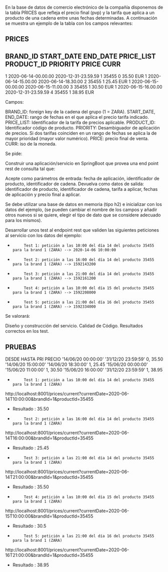En la base de datos de comercio electrónico de la compañía disponemos de la tabla PRICES que refleja el precio final (pvp) y la tarifa que aplica a un producto de una cadena entre unas fechas determinadas. A continuación se muestra un ejemplo de la tabla con los campos relevantes:

PRICES
-------

BRAND_ID         START_DATE                                    END_DATE                        PRICE_LIST                   PRODUCT_ID  PRIORITY                 PRICE           CURR
------------------------------------------------------------------------------------------------------------------------------------------------------------------------------------------------------------------------------------------
1         2020-06-14-00.00.00                        2020-12-31-23.59.59                        1                        35455                0                        35.50            EUR
1         2020-06-14-15.00.00                        2020-06-14-18.30.00                        2                        35455                1                        25.45            EUR
1         2020-06-15-00.00.00                        2020-06-15-11.00.00                        3                        35455                1                        30.50            EUR
1         2020-06-15-16.00.00                        2020-12-31-23.59.59                        4                        35455                1                        38.95            EUR

Campos:

BRAND_ID: foreign key de la cadena del grupo (1 = ZARA).
START_DATE, END_DATE: rango de fechas en el que aplica el precio tarifa indicado.
PRICE_LIST: Identificador de la tarifa de precios aplicable.
PRODUCT_ID: Identificador código de producto.
PRIORITY: Desambiguador de aplicación de precios. Si dos tarifas coinciden en un rango de fechas se aplica la de mayor prioridad (mayor valor numérico).
PRICE: precio final de venta.
CURR: iso de la moneda.

Se pide:

Construir una aplicación/servicio en SpringBoot que provea una end point rest de consulta  tal que:

Acepte como parámetros de entrada: fecha de aplicación, identificador de producto, identificador de cadena.
Devuelva como datos de salida: identificador de producto, identificador de cadena, tarifa a aplicar, fechas de aplicación y precio final a aplicar.

Se debe utilizar una base de datos en memoria (tipo h2) e inicializar con los datos del ejemplo, (se pueden cambiar el nombre de los campos y añadir otros nuevos si se quiere, elegir el tipo de dato que se considere adecuado para los mismos).

Desarrollar unos test al endpoint rest que validen las siguientes peticiones al servicio con los datos del ejemplo:


-          Test 1: petición a las 10:00 del día 14 del producto 35455   para la brand 1 (ZARA) --> 2020-14-06 10:00:00
-          Test 2: petición a las 16:00 del día 14 del producto 35455   para la brand 1 (ZARA) --> 1592143200
-          Test 3: petición a las 21:00 del día 14 del producto 35455   para la brand 1 (ZARA) --> 1592161200
-          Test 4: petición a las 10:00 del día 15 del producto 35455   para la brand 1 (ZARA) --> 1592208000
-          Test 5: petición a las 21:00 del día 16 del producto 35455   para la brand 1 (ZARA) --> 1592334000


Se valorará:

Diseño y construcción del servicio.
Calidad de Código.
Resultados correctos en los test.


## PRUEBAS

DESDE					HASTA				   PRI     PRECIO
'14/06/20 00:00:00'     '31/12/20 23:59:59'    0,     35.50
'14/06/20 15:00:00'     '14/06/20 18:30:00'    1,     25.45
'15/06/20 00:00:00'     '15/06/20 11:00:00'    1,     30.50
'15/06/20 16:00:00'     '31/12/20 23:59:59'    1,     38.95


-          Test 1: petición a las 10:00 del día 14 del producto 35455   para la brand 1 (ZARA) 
http://localhost:8001/prices/current?currentDate=2020-06-14T10:00:00&brandId=1&productId=35455


- Resultado : 35.50

-          Test 2: petición a las 16:00 del día 14 del producto 35455   para la brand 1 (ZARA) 

http://localhost:8001/prices/current?currentDate=2020-06-14T16:00:00&brandId=1&productId=35455

- Resultado : 25.45

-          Test 3: petición a las 21:00 del día 14 del producto 35455   para la brand 1 (ZARA) 

http://localhost:8001/prices/current?currentDate=2020-06-14T21:00:00&brandId=1&productId=35455

- Resultado : 35.50

-          Test 4: petición a las 10:00 del día 15 del producto 35455   para la brand 1 (ZARA) 


http://localhost:8001/prices/current?currentDate=2020-06-15T10:00:00&brandId=1&productId=35455

- Resultado : 30.5

-          Test 5: petición a las 21:00 del día 16 del producto 35455   para la brand 1 (ZARA) 

http://localhost:8001/prices/current?currentDate=2020-06-16T21:00:00&brandId=1&productId=35455

- Resultado : 38.95